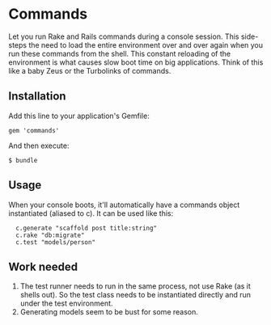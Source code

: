 Commands
========

Let you run Rake and Rails commands during a console session. This side-steps the need to load the entire environment over and over again when you run these commands from the shell. This constant reloading of the environment is what causes slow boot time on big applications. Think of this like a baby Zeus or the Turbolinks of commands.


Installation
------------

Add this line to your application's Gemfile:

    gem 'commands'

And then execute:

    $ bundle

Usage
-----

When your console boots, it'll automatically have a commands object instantiated (aliased to c). It can be used like this:

```
  c.generate "scaffold post title:string"
  c.rake "db:migrate"
  c.test "models/person"
```

Work needed
-----------

1. The test runner needs to run in the same process, not use Rake (as it shells out). So the test class needs to be instantiated directly and run under the test environment.
1. Generating models seem to be bust for some reason.
